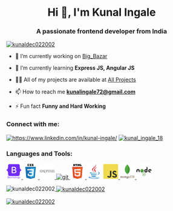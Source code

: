 <h1 align="center">Hi 👋, I'm Kunal Ingale</h1>
<h3 align="center">A passionate frontend developer from India</h3>

<p align="left"> <a href="https://github.com/ryo-ma/github-profile-trophy"><img src="https://github-profile-trophy.vercel.app/?username=kunaldec022002" alt="kunaldec022002" /></a> </p>

- 🔭 I’m currently working on [Big_Bazar](https://github.com/kunaldec022002/Big_Bazar)

- 🌱 I’m currently learning **Express JS, Angular JS**

- 👨‍💻 All of my projects are available at [All Projects](https://github.com/kunaldec022002?tab=repositories)

- 📫 How to reach me **kunalingale72@gmail.com**

- ⚡ Fun fact **Funny and Hard Working**

<h3 align="left">Connect with me:</h3>
<p align="left">
<a href="https://linkedin.com/in/https://www.linkedin.com/in/kunal-ingale/" target="blank"><img align="center" src="https://raw.githubusercontent.com/rahuldkjain/github-profile-readme-generator/master/src/images/icons/Social/linked-in-alt.svg" alt="https://www.linkedin.com/in/kunal-ingale/" height="30" width="40" /></a>
<a href="https://instagram.com/kunal_ingale_18" target="blank"><img align="center" src="https://raw.githubusercontent.com/rahuldkjain/github-profile-readme-generator/master/src/images/icons/Social/instagram.svg" alt="kunal_ingale_18" height="30" width="40" /></a>
</p>

<h3 align="left">Languages and Tools:</h3>
 </a> <a href="https://getbootstrap.com" target="_blank" rel="noreferrer"> <img src="https://raw.githubusercontent.com/devicons/devicon/master/icons/bootstrap/bootstrap-plain-wordmark.svg" alt="bootstrap" width="40" height="40"/> </a> <a href="https://www.w3schools.com/css/" target="_blank" rel="noreferrer"> <img src="https://raw.githubusercontent.com/devicons/devicon/master/icons/css3/css3-original-wordmark.svg" alt="css3" width="40" height="40"/> </a> <a href="https://expressjs.com" target="_blank" rel="noreferrer"> <img src="https://raw.githubusercontent.com/devicons/devicon/master/icons/express/express-original-wordmark.svg" alt="express" width="40" height="40"/> </a> <a href="https://git-scm.com/" target="_blank" rel="noreferrer"> <img src="https://www.vectorlogo.zone/logos/git-scm/git-scm-icon.svg" alt="git" width="40" height="40"/> </a> <a href="https://www.w3.org/html/" target="_blank" rel="noreferrer"> <img src="https://raw.githubusercontent.com/devicons/devicon/master/icons/html5/html5-original-wordmark.svg" alt="html5" width="40" height="40"/> </a> <img src="https://raw.githubusercontent.com/devicons/devicon/master/icons/java/java-original.svg" alt="java" width="40" height="40"/> </a> <a href="https://developer.mozilla.org/en-US/docs/Web/JavaScript" target="_blank" rel="noreferrer"> <img src="https://raw.githubusercontent.com/devicons/devicon/master/icons/javascript/javascript-original.svg" alt="javascript" width="40" height="40"/> </a> <a href="https://www.mongodb.com/" target="_blank" rel="noreferrer"> <img src="https://raw.githubusercontent.com/devicons/devicon/master/icons/mongodb/mongodb-original-wordmark.svg" alt="mongodb" width="40" height="40"/> </a> <a href="https://nodejs.org" target="_blank" rel="noreferrer"> <img src="https://raw.githubusercontent.com/devicons/devicon/master/icons/nodejs/nodejs-original-wordmark.svg" alt="nodejs" width="40" height="40"/> </a> <a href="https://www.photoshop.com/en" target="_blank" rel="noreferrer">  </a> <a href="https://reactjs.org/" target="_blank" rel="noreferrer">  </a> <a href="https://tailwindcss.com/" target="_blank" rel="noreferrer">

<p><img align="left" src="https://github-readme-stats.vercel.app/api/top-langs?username=kunaldec022002&show_icons=true&locale=en&layout=compact" alt="kunaldec022002" /></p>

<p>&nbsp;<img align="center" src="https://github-readme-stats.vercel.app/api?username=kunaldec022002&show_icons=true&locale=en" alt="kunaldec022002" /></p>

<p><img align="center" src="https://github-readme-streak-stats.herokuapp.com/?user=kunaldec022002&" alt="kunaldec022002" /></p>

